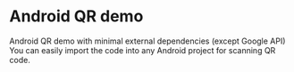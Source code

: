 # Android QR demo
Android QR demo with minimal external dependencies (except Google API)
You can easily import the code into any Android project for scanning QR code.
